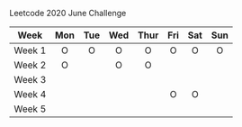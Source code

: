 Leetcode 2020 June Challenge

|Week|Mon|Tue|Wed|Thur|Fri|Sat|Sun|  
|:---:|:---:|:---:|:---:|:---:|:---:|:---:|:---:|
|Week 1| O | O | O | O | O | O | O |
|Week 2| O |  | O | O |  |  |  |
|Week 3|  |  |  |  |  |  |  |
|Week 4|  |  |  |  | O | O |  |
|Week 5|  |  |
